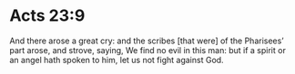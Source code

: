 # Acts 23:9

And there arose a great cry: and the scribes [that were] of the Pharisees’ part arose, and strove, saying, We find no evil in this man: but if a spirit or an angel hath spoken to him, let us not fight against God.
